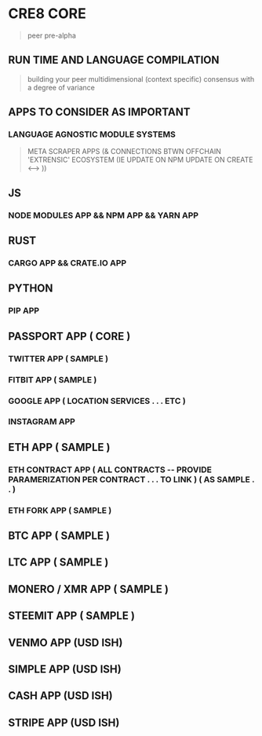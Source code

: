 # CRE8 CORE 
> peer pre-alpha

## RUN TIME AND LANGUAGE COMPILATION
> building your peer 
> multidimensional (context specific) consensus with a degree of variance

## APPS TO CONSIDER AS IMPORTANT

### LANGUAGE AGNOSTIC MODULE SYSTEMS 
> META SCRAPER APPS (& CONNECTIONS BTWN OFFCHAIN 'EXTRENSIC' ECOSYSTEM 
> (IE UPDATE ON NPM UPDATE ON CREATE <--> ))

## JS
### NODE MODULES APP && NPM APP && YARN APP

## RUST 
### CARGO APP && CRATE.IO APP

## PYTHON
### PIP APP 

## PASSPORT APP ( CORE )
### TWITTER APP ( SAMPLE )
### FITBIT APP ( SAMPLE )
### GOOGLE APP ( LOCATION SERVICES . . . ETC )
### INSTAGRAM APP

## ETH APP ( SAMPLE )
### ETH CONTRACT APP ( ALL CONTRACTS -- PROVIDE PARAMERIZATION PER CONTRACT . . . TO LINK ) ( AS SAMPLE . . )
### ETH FORK APP ( SAMPLE )

## BTC APP ( SAMPLE )

## LTC APP ( SAMPLE )

## MONERO / XMR APP ( SAMPLE )

## STEEMIT APP ( SAMPLE )

## VENMO APP (USD ISH)
## SIMPLE APP (USD ISH)
## CASH APP (USD ISH)
## STRIPE APP (USD ISH)
